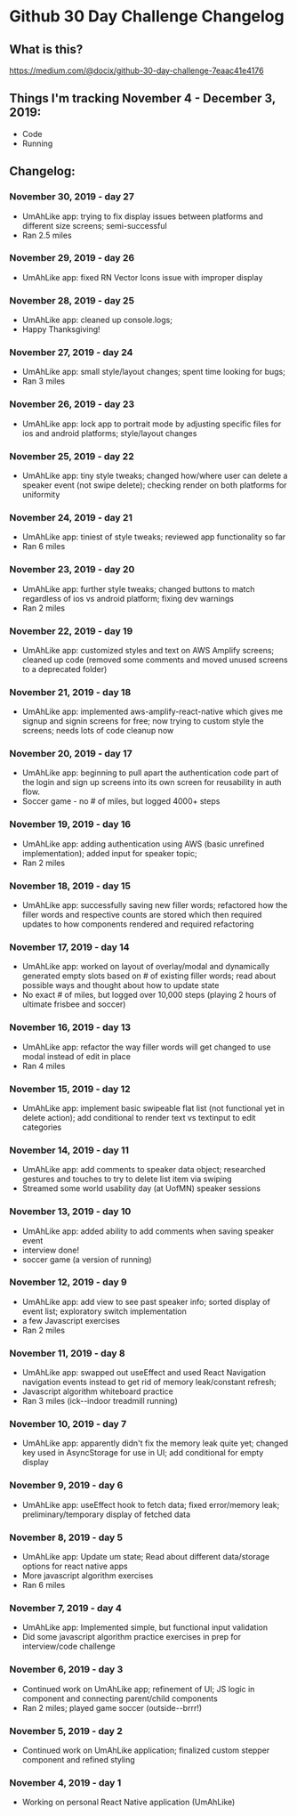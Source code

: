 # Github 30 Day Challenge Changelog

## What is this?  
https://medium.com/@docix/github-30-day-challenge-7eaac41e4176

## Things I'm tracking November 4 - December 3, 2019:
* Code 
* Running

## Changelog:
### November 30, 2019 - day 27
* UmAhLike app: trying to fix display issues between platforms and different size screens; semi-successful
* Ran 2.5 miles
### November 29, 2019 - day 26
* UmAhLike app: fixed RN Vector Icons issue with improper display
### November 28, 2019 - day 25
* UmAhLike app: cleaned up console.logs;
* Happy Thanksgiving!
### November 27, 2019 - day 24
* UmAhLike app: small style/layout changes; spent time looking for bugs;
* Ran 3 miles
### November 26, 2019 - day 23
* UmAhLike app: lock app to portrait mode by adjusting specific files for ios and android platforms; style/layout changes
### November 25, 2019 - day 22
* UmAhLike app: tiny style tweaks; changed how/where user can delete a speaker event (not swipe delete); checking render on both platforms for uniformity 
### November 24, 2019 - day 21
* UmAhLike app: tiniest of style tweaks; reviewed app functionality so far
* Ran 6 miles
### November 23, 2019 - day 20
* UmAhLike app: further style tweaks; changed buttons to match regardless of ios vs android platform; fixing dev warnings
* Ran 2 miles 
### November 22, 2019 - day 19
* UmAhLike app: customized styles and text on AWS Amplify screens; cleaned up code (removed some comments and moved unused screens to a deprecated folder)
### November 21, 2019 - day 18
* UmAhLike app: implemented aws-amplify-react-native which gives me signup and signin screens for free; now trying to custom style the screens; needs lots of code cleanup now
### November 20, 2019 - day 17
* UmAhLike app: beginning to pull apart the authentication code part of the login and sign up screens into its own screen for reusability in auth flow.
* Soccer game - no # of miles, but logged 4000+ steps
### November 19, 2019 - day 16
* UmAhLike app: adding authentication using AWS (basic unrefined implementation); added input for speaker topic;
* Ran 2 miles
### November 18, 2019 - day 15
* UmAhLike app: successfully saving new filler words; refactored how the filler words and respective counts are stored which then required updates to how components rendered and required refactoring
### November 17, 2019 - day 14
* UmAhLike app: worked on layout of overlay/modal and dynamically generated empty slots based on # of existing filler words; read about possible ways and thought about how to update state
* No exact # of miles, but logged over 10,000 steps (playing 2 hours of ultimate frisbee and soccer)
### November 16, 2019 - day 13
* UmAhLike app: refactor the way filler words will get changed to use modal instead of edit in place
* Ran 4 miles
### November 15, 2019 - day 12
* UmAhLike app: implement basic swipeable flat list (not functional yet in delete action); add conditional to render text vs textinput to edit categories
### November 14, 2019 - day 11
* UmAhLike app: add comments to speaker data object; researched gestures and touches to try to delete list item via swiping
* Streamed some world usability day (at UofMN) speaker sessions
### November 13, 2019 - day 10
* UmAhLike app: added ability to add comments when saving speaker event
* interview done!
* soccer game (a version of running)
### November 12, 2019 - day 9
* UmAhLike app: add view to see past speaker info; sorted display of event list; exploratory switch implementation 
* a few Javascript exercises
* Ran 2 miles
### November 11, 2019 - day 8
* UmAhLike app: swapped out useEffect and used React Navigation navigation events instead to get rid of memory leak/constant refresh;
* Javascript algorithm whiteboard practice
* Ran 3 miles (ick--indoor treadmill running)
### November 10, 2019 - day 7
* UmAhLike app: apparently didn't fix the memory leak quite yet; changed key used in AsyncStorage for use in UI; add conditional for empty display
### November 9, 2019 - day 6
* UmAhLike app: useEffect hook to fetch data; fixed error/memory leak; preliminary/temporary display of fetched data
### November 8, 2019 - day 5
* UmAhLike app: Update um state; Read about different data/storage options for react native apps
* More javascript algorithm exercises
* Ran 6 miles
### November 7, 2019 - day 4
* UmAhLike app: Implemented simple, but functional input validation
* Did some javascript algorithm practice exercises in prep for interview/code challenge
### November 6, 2019 - day 3
* Continued work on UmAhLike app; refinement of UI; JS logic in component and connecting parent/child components
* Ran 2 miles; played game soccer (outside--brrr!)
### November 5, 2019 - day 2
* Continued work on UmAhLike application; finalized custom stepper component and refined styling
### November 4, 2019 - day 1
* Working on personal React Native application (UmAhLike)